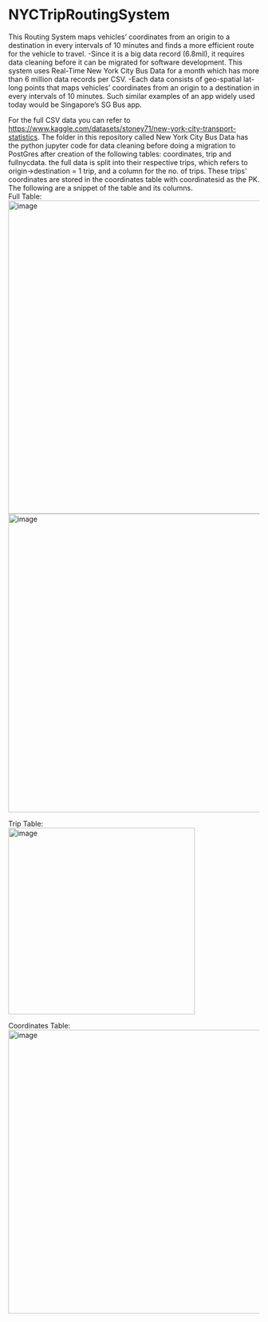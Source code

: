 # NYCTripRoutingSystem
This Routing System maps vehicles’ coordinates from an origin to a destination in every intervals of 10 minutes and finds a more efficient route for the vehicle to travel.
-Since it is a big data record (6.8mil), it requires data cleaning before it can be migrated for software development.
This system uses Real-Time New York City Bus Data for a month which has more than 6 million data records per CSV.
-Each data consists of geo-spatial lat-long points that maps vehicles’ coordinates from an origin to a destination in every intervals of 10 minutes. 
Such similar examples of an app widely used today would be Singapore’s SG Bus app.

For the full CSV data you can refer to https://www.kaggle.com/datasets/stoney71/new-york-city-transport-statistics.
The folder in this repository called New York City Bus Data has the python jupyter code for data cleaning before doing a migration to PostGres after creation of the following tables:
coordinates, trip and fullnycdata. the full data is split into their respective trips, which refers to origin->destination = 1 trip, and a column for the no. of trips.
These trips' coordinates are stored in the coordinates table with coordinatesid as the PK.
The following are a snippet of the table and its columns.  
  Full Table:  
<img width="628" alt="image" src="https://user-images.githubusercontent.com/97331839/226262153-fe8b2556-0e7c-42b0-9bf2-e074e03ed628.png">
<img width="599" alt="image" src="https://user-images.githubusercontent.com/97331839/226262219-2c66b830-4474-493e-810f-72f99a737e6e.png">

  Trip Table:  
<img width="374" alt="image" src="https://user-images.githubusercontent.com/97331839/226262539-d3215cf9-ae93-4e61-ba62-52c2c2e4c04c.png">

  Coordinates Table:  
<img width="569" alt="image" src="https://user-images.githubusercontent.com/97331839/226262662-15ecadfb-240c-46f9-a1a0-630bd7a097f6.png">

